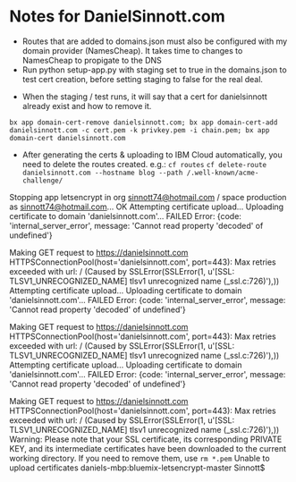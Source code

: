 # Notes for DanielSinnott.com

- Routes that are added to domains.json must also be configured with my domain provider (NamesCheap). It takes time to changes to NamesCheap to propigate to the DNS
- Run python setup-app.py with staging set to true in the domains.json to test cert creation, before setting staging to false for the real deal.

* When the staging / test runs, it will say that a cert for danielsinnott already exist and how to remove it.

`bx app domain-cert-remove danielsinnott.com; bx app domain-cert-add danielsinnott.com -c cert.pem -k privkey.pem -i chain.pem; bx app domain-cert danielsinnott.com`

- After generating the certs & uploading to IBM Cloud automatically, you need to delete the routes created. e.g.:
  `cf routes`
  `cf delete-route danielsinnott.com --hostname blog --path /.well-known/acme-challenge/`

Stopping app letsencrypt in org sinnott74@hotmail.com / space production as sinnott74@hotmail.com...
OK
Attempting certificate upload...
Uploading certificate to domain 'danielsinnott.com'...
FAILED
Error: {code: 'internal_server_error', message: 'Cannot read property 'decoded' of undefined'}

Making GET request to https://danielsinnott.com
HTTPSConnectionPool(host='danielsinnott.com', port=443): Max retries exceeded with url: / (Caused by SSLError(SSLError(1, u'[SSL: TLSV1_UNRECOGNIZED_NAME] tlsv1 unrecognized name (\_ssl.c:726)'),))
Attempting certificate upload...
Uploading certificate to domain 'danielsinnott.com'...
FAILED
Error: {code: 'internal_server_error', message: 'Cannot read property 'decoded' of undefined'}

Making GET request to https://danielsinnott.com
HTTPSConnectionPool(host='danielsinnott.com', port=443): Max retries exceeded with url: / (Caused by SSLError(SSLError(1, u'[SSL: TLSV1_UNRECOGNIZED_NAME] tlsv1 unrecognized name (\_ssl.c:726)'),))
Attempting certificate upload...
Uploading certificate to domain 'danielsinnott.com'...
FAILED
Error: {code: 'internal_server_error', message: 'Cannot read property 'decoded' of undefined'}

Making GET request to https://danielsinnott.com
HTTPSConnectionPool(host='danielsinnott.com', port=443): Max retries exceeded with url: / (Caused by SSLError(SSLError(1, u'[SSL: TLSV1_UNRECOGNIZED_NAME] tlsv1 unrecognized name (\_ssl.c:726)'),))
Warning: Please note that your SSL certificate, its corresponding PRIVATE KEY, and its intermediate certificates have been downloaded to the current working directory. If you need to remove them, use `rm *.pem`
Unable to upload certificates
daniels-mbp:bluemix-letsencrypt-master Sinnott$
